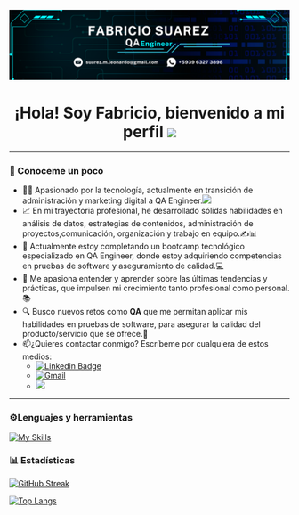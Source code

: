 ![Banner](Banner_QA_SmFabricio.png)
<div id="header" align="center">
<h1>
  ¡Hola! Soy Fabricio, bienvenido a mi perfil
  <img decoding="async" src="https://media.giphy.com/media/hvRJCLFzcasrR4ia7z/giphy.gif" width="30px"/>
</h1>
</div>

---
 <div id="header" align="left">

### 🙋 Conoceme un poco
- 👨‍💻 Apasionado por la tecnología, actualmente en transición de administración y marketing digital a QA Engineer.<img decoding="async" src="https://i.giphy.com/media/v1.Y2lkPTc5MGI3NjExOGRwcmgxaG41b3BnOXVtZ2J1eGxyamI1M3d3MDV4MHJmb2loOGZrYSZlcD12MV9pbnRlcm5hbF9naWZfYnlfaWQmY3Q9Zw/qgQUggAC3Pfv687qPC/giphy.gif" width="30">
- 📈 En mi trayectoria profesional, he desarrollado sólidas habilidades en análisis de datos, estrategias de contenidos, administración de proyectos,comunicación, organización y trabajo en equipo.✍️📊
- 🌱 Actualmente estoy completando un bootcamp tecnológico especializado en QA Engineer, donde estoy adquiriendo competencias en pruebas de software y aseguramiento de calidad.💻
- 📖 Me apasiona entender y aprender sobre las últimas tendencias y prácticas, que impulsen mi crecimiento tanto profesional como personal.📚
- 🔍 Busco nuevos retos como **QA** que me permitan aplicar mis habilidades en pruebas de software, para asegurar la calidad del producto/servicio que se ofrece.🌟
- 📫¿Quieres contactar conmigo? Escríbeme por cualquiera de estos medios:
  - [![Linkedin Badge](https://img.shields.io/badge/-Fabricio-blue?style=flat&logo=Linkedin&logoColor=white)](https://www.linkedin.com/in/fabsuarez)
  - [![Gmail](https://img.shields.io/badge/Gmail--informational?style=social&logo=gmail)](mailto:suarez.m.leonardo@gmail.com) 
  - [![](https://img.shields.io/badge/WhatsApp-25D366?logo=whatsapp&logoColor=fff&style=flat)](https://wa.me/593963273898)

---

### ⚙️Lenguajes y herramientas

[![My Skills](https://skillicons.dev/icons?i=jira,androidstudio,figma,postman,pycharm,selenium,python,git,github,gmail,discord,mysql)](https://skillicons.dev)


### 📊 Estadísticas

[![GitHub Streak](http://github-readme-streak-stats.herokuapp.com?user=smfabricio&theme=dark&background=000000)](https://git.io/streak-stats)

[![Top Langs](https://github-readme-stats.vercel.app/api/top-langs/?username=smfabricio&layout=compact&theme=vision-friendly-dark)](https://github.com/smfabricio/github-readme-stats)
